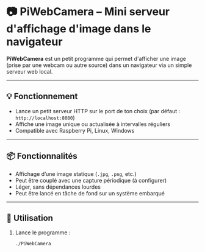 # 📷 PiWebCamera – Mini serveur d'affichage d'image dans le navigateur

**PiWebCamera** est un petit programme qui permet d'afficher une image (prise par une webcam ou autre source) dans un navigateur via un simple serveur web local.

---

## 💡 Fonctionnement

- Lance un petit serveur HTTP sur le port de ton choix (par défaut : `http://localhost:8080`)
- Affiche une image unique ou actualisée à intervalles réguliers
- Compatible avec Raspberry Pi, Linux, Windows

---

## 📦 Fonctionnalités

- Affichage d’une image statique (`.jpg`, `.png`, etc.)
- Peut être couplé avec une capture périodique (à configurer)
- Léger, sans dépendances lourdes
- Peut être lancé en tâche de fond sur un système embarqué

---

## 🔧 Utilisation

1. Lance le programme :
   ```bash
   ./PiWebCamera
